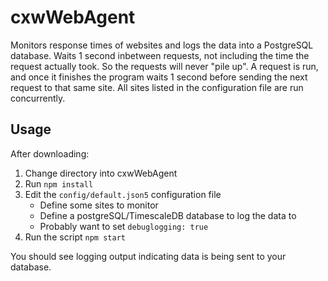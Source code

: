 # cxwWebAgent

Monitors response times of websites and logs the data into a PostgreSQL database. Waits 1 second inbetween requests, not including the time the request actually took. So the requests will never "pile up". A request is run, and once it finishes the program waits 1 second before sending the next request to that same site. All sites listed in the configuration file are run concurrently.

## Usage

After downloading:

1. Change directory into cxwWebAgent
2. Run ```npm install```
3. Edit the ```config/default.json5``` configuration file
   * Define some sites to monitor
   * Define a postgreSQL/TimescaleDB database to log the data to
   * Probably want to set ```debuglogging: true```
4. Run the script ```npm start```

You should see logging output indicating data is being sent to your database.
